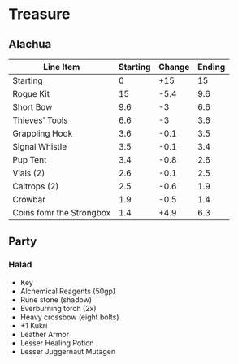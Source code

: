 # Treasure

## Alachua

| Line Item                | Starting | Change | Ending |
| ------------------------ | -------- | ------ | ------ |
| Starting                 | 0        | +15    | 15     |
| Rogue Kit                | 15       | -5.4   | 9.6    |
| Short Bow                | 9.6      | -3     | 6.6    |
| Thieves' Tools           | 6.6      | -3     | 3.6    |
| Grappling Hook           | 3.6      | -0.1   | 3.5    |
| Signal Whistle           | 3.5      | -0.1   | 3.4    |
| Pup Tent                 | 3.4      | -0.8   | 2.6    |
| Vials (2)                | 2.6      | -0.1   | 2.5    |
| Caltrops (2)             | 2.5      | -0.6   | 1.9    |
| Crowbar                  | 1.9      | -0.5   | 1.4    |
| Coins fomr the Strongbox | 1.4      | +4.9   | 6.3    |

## Party

### Halad

- Key
- Alchemical Reagents (50gp)
- Rune stone (shadow)
- Everburning torch (2x)
- Heavy crossbow (eight bolts)
- +1 Kukri
- Leather Armor
- Lesser Healing Potion
- Lesser Juggernaut Mutagen
